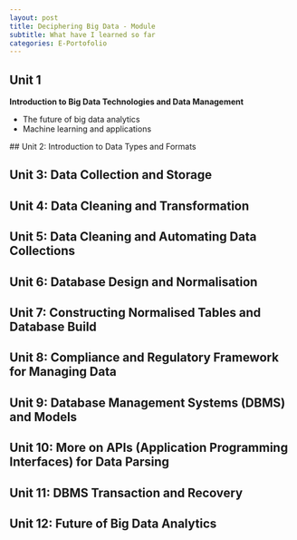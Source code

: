 ```yaml
---
layout: post
title: Deciphering Big Data - Module
subtitle: What have I learned so far
categories: E-Portofolio
---
```


## Unit 1
<p><strong> Introduction to Big Data Technologies and Data Management </strong><br></p>
<ul> 
<li> The future of big data analytics </li>
<li> Machine learning and applications </li> 
</ul>
## Unit 2: Introduction to Data Types and Formats

## Unit 3: Data Collection and Storage

## Unit 4: Data Cleaning and Transformation

## Unit 5: Data Cleaning and Automating Data Collections

## Unit 6: Database Design and Normalisation

## Unit 7: Constructing Normalised Tables and Database Build

## Unit 8: Compliance and Regulatory Framework for Managing Data

## Unit 9: Database Management Systems (DBMS) and Models

## Unit 10: More on APIs (Application Programming Interfaces) for Data Parsing

## Unit 11: DBMS Transaction and Recovery

## Unit 12: Future of Big Data Analytics


